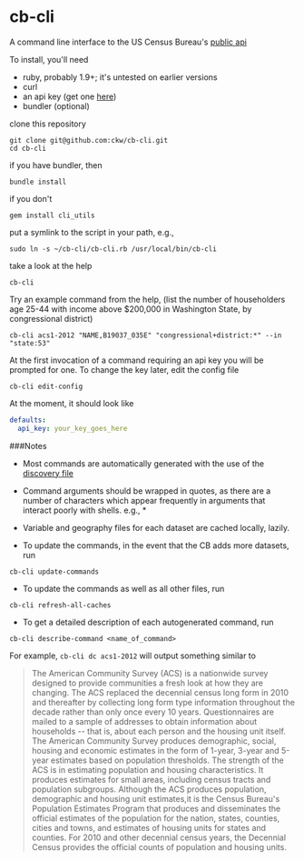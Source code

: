 cb-cli
======

A command line interface to the US Census Bureau's [public api](https://www.census.gov/developers)

To install, you'll need

* ruby, probably 1.9+; it's untested on earlier versions
* curl
* an api key (get one [here](http://api.census.gov/data/key_signup.html))
* bundler (optional)

clone this repository
```
git clone git@github.com:ckw/cb-cli.git
cd cb-cli
```

if you have bundler, then

```
bundle install
```

if you don't

```
gem install cli_utils
```

put a symlink to the script in your path, e.g.,

```
sudo ln -s ~/cb-cli/cb-cli.rb /usr/local/bin/cb-cli
```

take a look at the help

```
cb-cli
```

Try an example command from the help, (list the number of householders age 25-44 with income above $200,000 in Washington State, by congressional district)

```
cb-cli acs1-2012 "NAME,B19037_035E" "congressional+district:*" --in "state:53"
```

At the first invocation of a command requiring an api key you will be prompted
for one. To change the key later, edit the config file

```
cb-cli edit-config
```

At the moment, it should look like

```yaml
defaults:
  api_key: your_key_goes_here
```

###Notes

* Most commands are automatically generated with the use of the [discovery file](http://api.census.gov/data.json)

* Command arguments should be wrapped in quotes, as there
  are a number of characters which appear frequently in arguments that
  interact poorly with shells. e.g., *

* Variable and geography files for each dataset are cached locally, lazily.

* To update the commands, in the event that the CB adds more datasets, run

```
cb-cli update-commands
```

* To update the commands as well as all other files, run

```
cb-cli refresh-all-caches
```

* To get a detailed description of each autogenerated command, run

```
cb-cli describe-command <name_of_command>
```

For example, `cb-cli dc acs1-2012` will output something similar to

> The American Community Survey (ACS) is a nationwide survey designed to provide
communities a fresh look at how they are changing. The ACS replaced the
decennial census long form in 2010 and thereafter by collecting long form type
information throughout the decade rather than only once every 10 years.
Questionnaires are mailed to a sample of addresses to obtain information about
households -- that is, about each person and the housing unit itself.  The
American Community Survey produces demographic, social, housing and economic
estimates in the form of 1-year, 3-year and 5-year estimates based on
population thresholds. The strength of the ACS is in estimating population and
housing characteristics. It produces estimates for small areas, including
census tracts and population subgroups.  Although the ACS produces population,
demographic and housing unit estimates,it is the Census Bureau's Population
Estimates Program that produces and disseminates the official estimates of the
population for the nation, states, counties, cities and towns, and estimates of
housing units for states and counties.  For 2010 and other decennial census
years, the Decennial Census provides the official counts of population and
housing units.
